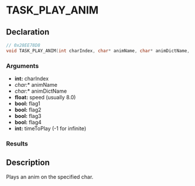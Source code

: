 # TASK_PLAY_ANIM

## Declaration
```cpp
// 0x28EE78D8
void TASK_PLAY_ANIM(int charIndex, char* animName, char* animDictName, float speed, bool flag1, bool flag2, bool flag3, bool flag4, int timeToPlay);
```

### Arguments
- **int:** charIndex
- **char*:** animName
- **char*:** animDictName
- **float:** speed (usually 8.0)
- **bool:** flag1
- **bool:** flag2
- **bool:** flag3
- **bool:** flag4
- **int:** timeToPlay (-1 for infinite)

### Results

## Description
Plays an anim on the specified char.